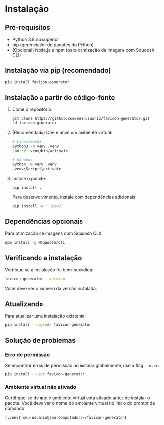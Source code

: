 # Instalação

## Pré-requisitos

- Python 3.8 ou superior
- pip (gerenciador de pacotes do Python)
- (Opcional) Node.js e npm (para otimização de imagens com Squoosh CLI)

## Instalação via pip (recomendado)

```bash
pip install favicon-generator
```

## Instalação a partir do código-fonte

1. Clone o repositório:

   ```bash
   git clone https://github.com/seu-usuario/favicon-generator.git
   cd favicon-generator
   ```

2. (Recomendado) Crie e ative um ambiente virtual:

   ```bash
   # Linux/macOS
   python3 -m venv .venv
   source .venv/bin/activate
   
   # Windows
   python -m venv .venv
   .venv\Scripts\activate
   ```

3. Instale o pacote:

   ```bash
   pip install .
   ```

   Para desenvolvimento, instale com dependências adicionais:

   ```bash
   pip install -e '.[dev]'
   ```

## Dependências opcionais

Para otimização de imagens com Squoosh CLI:

```bash
npm install -g @squoosh/cli
```

## Verificando a instalação

Verifique se a instalação foi bem-sucedida:

```bash
favicon-generator --version
```

Você deve ver o número da versão instalada.

## Atualizando

Para atualizar uma instalação existente:

```bash
pip install --upgrade favicon-generator
```

## Solução de problemas

### Erro de permissão

Se encontrar erros de permissão ao instalar globalmente, use a flag `--user`:

```bash
pip install --user favicon-generator
```

### Ambiente virtual não ativado

Certifique-se de que o ambiente virtual está ativado antes de instalar o pacote. Você deve ver o nome do ambiente virtual no início do prompt de comando:

```bash
(.venv) seu-usuario@seu-computador:~/favicon-generator$
```
